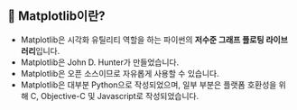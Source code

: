 ## 📝 Matplotlib이란?
- Matplotlib은 시각화 유틸리티 역할을 하는 파이썬의 **저수준 그래프 플로팅 라이브러리**입니다.
- Matplotlib은 John D. Hunter가 만들었습니다.
- Matplotlib은 오픈 소스이므로 자유롭게 사용할 수 있습니다.
- Matplotlib은 대부분 Python으로 작성되었으며, 일부 부분은 플랫폼 호환성을 위해 C, Objective-C 및 Javascript로 작성되었습니다.
